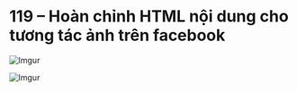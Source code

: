 # 119 –  Hoàn chỉnh HTML nội dung cho tương tác ảnh trên facebook

![Imgur](https://i.imgur.com/dEIE7aF.png)  

![Imgur](https://i.imgur.com/HfhAq4b.png) 